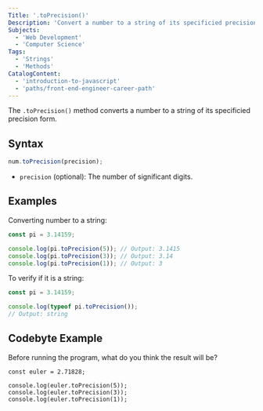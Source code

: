 ```yaml
---
Title: '.toPrecision()'
Description: 'Convert a number to a string of its specificied precision form.'
Subjects:
  - 'Web Development'
  - 'Computer Science'
Tags:
  - 'Strings'
  - 'Methods'
CatalogContent:
  - 'introduction-to-javascript'
  - 'paths/front-end-engineer-career-path'
---
```


The `.toPrecision()` method converts a number to a string of its specificied precision form.

## Syntax

```js
num.toPrecision(precision);
```

- `precision` (optional): The number of significant digits.

## Examples

Converting number to a string:

```js
const pi = 3.14159;

console.log(pi.toPrecision(5)); // Output: 3.1415
console.log(pi.toPrecision(3)); // Output: 3.14
console.log(pi.toPrecision(1)); // Output: 3
```

To verify if it is a string:

```js
const pi = 3.14159;

console.log(typeof pi.toPrecision());
// Output: string
```

## Codebyte Example

Before running the program, what do you think the result will be?

```codebyte/js
const euler = 2.71828;

console.log(euler.toPrecision(5));
console.log(euler.toPrecision(3));
console.log(euler.toPrecision(1));
```
